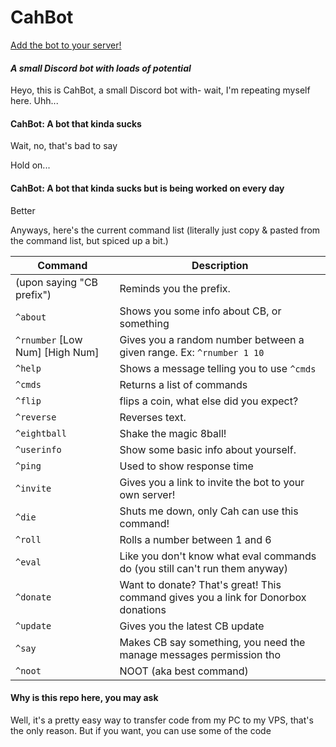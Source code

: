 # CahBot

[Add the bot to your server!](https://goo.gl/ttNED9)

#### ***A small Discord bot with loads of potential***

Heyo, this is CahBot, a small Discord bot with- wait, I'm repeating myself here. Uhh...

#### **CahBot:** A bot that kinda sucks

Wait, no, that's bad to say

Hold on...

#### **CahBot:** A bot that kinda sucks but is being worked on every day

Better

Anyways, here's the current command list (literally just copy & pasted from the command list, but spiced up a bit.)

Command |  Description
--------------------|--------------
(upon saying "CB prefix") | Reminds you the prefix.
`^about` | Shows you some info about CB, or something
`^rnumber` [Low Num] [High Num] | Gives you a random number between a given range. Ex: `^rnumber 1 10`
`^help` | Shows a message telling you to use `^cmds`
`^cmds` | Returns a list of commands
`^flip` | flips a coin, what else did you expect?
`^reverse` | Reverses text.
`^eightball` | Shake the magic 8ball!
`^userinfo` | Show some basic info about yourself.
`^ping` | Used to show response time
`^invite` | Gives you a link to invite the bot to your own server!
`^die` | Shuts me down, only Cah can use this command!
`^roll` | Rolls a number between 1 and 6
`^eval` | Like you don't know what eval commands do (you still can't run them anyway)
`^donate` | Want to donate? That's great! This command gives you a link for Donorbox donations
`^update` | Gives you the latest CB update
`^say` | Makes CB say something, you need the manage messages permission tho
`^noot` | NOOT (aka best command)
 
#### **Why is this repo here, you may ask**
 
 Well, it's a pretty easy way to transfer code from my PC to my VPS, that's the only reason. But if you want, you can use some of the code
